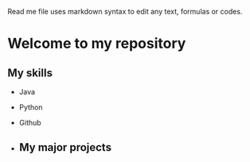 Read me file uses markdown syntax to edit any text, formulas or codes.

# Welcome to my repository

## My skills
- Java
- Python
- Github

- ## My major projects
